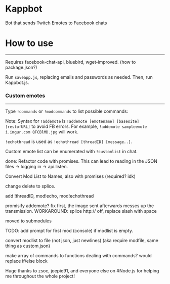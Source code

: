 # Kappbot
Bot that sends Twitch Emotes to Facebook chats

# How to use
-----
Requires facebook-chat-api, bluebird, wget-improved. (how to package.json?)

Run `saveapp.js`, replacing emails and passwords as needed. Then, run Kappbot.js.

### Custom emotes
-----
Type `!commands` or `!modcommands` to list possible commands:

Note: Syntax for `!addemote` is `!addemote [emotename] [basesite] [restofURL]` to avoid FB errors. For example, `!addemote sampleemote i.imgur.com QFCBlMD.jpg` will work.

`!echothread` is used as `!echothread [threadID] [message..]`. 

Custom emote list can be enumerated with `!customlist` in chat.

done: Refactor code with promises. This can lead to reading in the JSON files -> logging in -> api.listen.

Convert Mod List to Names, also with promises (required? idk) 

change delete to splice.

add !threadID, mod!echo, mod!echothread

promisify addemote? fix first, the image sent afterwards messes up the transmission. WORKAROUND: splice http:// off, replace slash with space

moved to submodules

TODO: add prompt for first mod (console) if modlist is empty.

convert modlist to file (not json, just newlines) (aka require modfile, same thing as custom.json)

make array of commands to functions dealing with commands? would replace if/else block

Huge thanks to zsoc, joepie91, and everyone else on #Node.js for helping me throughout the whole project!



